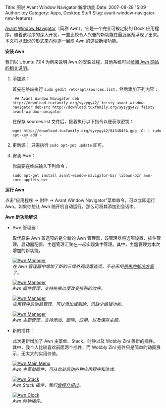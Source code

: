 Title: 图说 Avant Window Navigator 新增功能
Date: 2007-08-28 15:09
Author: toy
Category: Apps, Desktop Stuff
Slug: avant-window-navigator-new-features

[Avant Window
Navigator](http://linuxtoy.org/archives/avant-window-navigator.html)（简称
Awn），它是一个完全可被定制的 Dock
应用程序。随着该程序的深入开发，一些比较令人兴奋的新功能在最近逐渐浮现了出来。本文将以图说的形式来向你逐一展现
Awn 的这些新增功能。

**安装 Awn**

我们以 Ubuntu 7.04 为例来说明 Awn 的安装过程，其他系统可以[参阅 Awn
网站的相关说明](http://awn.wetpaint.com/page/Download)。

1.  添加源：

    首先在终端执行
    `sudo gedit /etc/apt/sources.list`，然后添加下列内容：  

    ` ## Avant Window Navigator deb http://download.tuxfamily.org/syzygy42/ feisty avant-window-navigator deb-src http://download.tuxfamily.org/syzygy42/ feisty avant-window-navigator`

    在保存 sources.list 文件后，接着执行以下指令以便获取密钥：

    `wget http://download.tuxfamily.org/syzygy42/8434D43A.gpg -O- | sudo apt-key add -`

2.  更新源：
    只需执行 `sudo apt-get update` 即可。
3.  安装 Awn：

    你需要在终端输入下列命令：

    `sudo apt-get install avant-window-navigator-bzr libawn-bzr awn-core-applets-bzr`

**运行 Awn**

点击“应用程序 → 附件 → Avant Window Navigator”菜单命令，可以立即运行
Awn。如果你想让 Awn 随开机自动运行，那么可将其添加到会话中。

**Awn 新功能解说**

-   Awn 管理器：

    取代原来 Awn 首选项的是全新的 Awn
    管理器，该管理器将选项设置、插件管理、启动器配置、主题管理汇聚在一起实现集中管理。其中，主题管理为本次增加的新功能。

    [![Awn
    Manager](http://i.linuxtoy.org/i/awn/thumb_awn-manager1.png)](http://i.linuxtoy.org/i/awn/awn-manager1.png)  
    *在 Awn
    管理器中增加了新的三维外观设置选项，不必采用[原来的解决方案](http://linuxtoy.org/archives/add-reflection-and-3d-effect-for-awn.html)了。*

    [![Awn
    Manager](http://i.linuxtoy.org/i/awn/thumb_awn-manager2.png)](http://i.linuxtoy.org/i/awn/awn-manager2.png)  
    *Awn 插件管理，支持拖曳以便改变排列的次序。*

    [![Awn
    Manager](http://i.linuxtoy.org/i/awn/thumb_awn-manager3.png)](http://i.linuxtoy.org/i/awn/awn-manager3.png)  
    *应用程序启动器管理，可以添加或删除，但缺少编辑功能。*

    [![Awn
    Manager](http://i.linuxtoy.org/i/awn/thumb_awn-manager4.png)](http://i.linuxtoy.org/i/awn/awn-manager4.png)  
    *Awn 主题管理，支持添加、删除、应用、以及保存主题。*

-   新的插件：

    此次更新增加了 Awn 主菜单、Stack、时钟以及 Wobbly Zini
    等新的插件。其中，我个人比较喜欢前面两个插件，而 Wobbly Zini
    插件只是简单的动画展示，无太大的实用价值。

    [![Awn Main
    Menu](http://i.linuxtoy.org/i/awn/thumb_awn-main-menu.png)](http://i.linuxtoy.org/i/awn/awn-main-menu.png)  
    *Awn 主菜单插件，可从此处启动各种应用程序和游戏。*

    [![Awn
    Stack](http://i.linuxtoy.org/i/awn/thumb_awn-stack.png)](http://i.linuxtoy.org/i/awn/awn-stack.png)  
    *Awn Stack
    插件，我们[曾经介绍过](http://linuxtoy.org/archives/mac-stacks-for-awn.html)。*

    [![Awn
    Clock](http://i.linuxtoy.org/i/awn/awn-clock.png)](http://i.linuxtoy.org/i/awn/awn-clock.png)  
    *Awn 时钟插件。*


